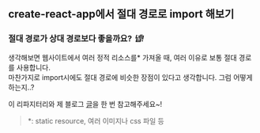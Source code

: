 ## create-react-app에서 절대 경로로 import 해보기

### 절대 경로가 상대 경로보다 좋을까요? *넵!*

생각해보면 웹사이트에서 여러 정적 리소스를* 가져올 때, 여러 이유로 보통 절대 경로를 사용합니다. <br /> 마찬가지로 import시에도 절대 경로에 비슷한 장점이 있다고 생각합니다. 그럼 어떻게 하는지..?

이 리파지터리와 제 블로그 [글](https://eungook.github.io/2021/09/03/1.html)을 한 번 참고해주세요~!

> *: static resource, 여러 이미지나 css 파일 등